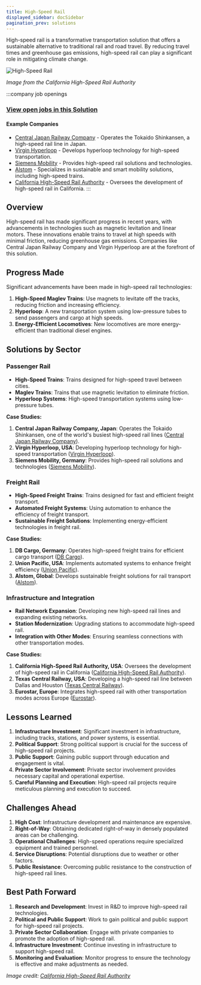 ```yaml
---
title: High-Speed Rail
displayed_sidebar: docSidebar
pagination_prev: solutions
---
```


High-speed rail is a transformative transportation solution that offers a sustainable alternative to traditional rail and road travel. By reducing travel times and greenhouse gas emissions, high-speed rail can play a significant role in mitigating climate change.

![High-Speed Rail](../static/img/high-speed-rail.jpg)

*Image from the California High-Speed Rail Authority*

:::company job openings
### [View open jobs in this Solution](https://climatebase.org/jobs?l=&q=&drawdown_solutions=High-Speed+Rail)
#### Example Companies
- [Central Japan Railway Company](https://global.jr-central.co.jp/) - Operates the Tokaido Shinkansen, a high-speed rail line in Japan.
- [Virgin Hyperloop](https://hyperloop-one.com/) - Develops hyperloop technology for high-speed transportation.
- [Siemens Mobility](https://www.mobility.siemens.com) - Provides high-speed rail solutions and technologies.
- [Alstom](https://www.alstom.com) - Specializes in sustainable and smart mobility solutions, including high-speed trains.
- [California High-Speed Rail Authority](https://www.hsr.ca.gov/) - Oversees the development of high-speed rail in California.
:::

## Overview

High-speed rail has made significant progress in recent years, with advancements in technologies such as magnetic levitation and linear motors. These innovations enable trains to travel at high speeds with minimal friction, reducing greenhouse gas emissions. Companies like Central Japan Railway Company and Virgin Hyperloop are at the forefront of this solution.

## Progress Made

Significant advancements have been made in high-speed rail technologies:

1. **High-Speed Maglev Trains**: Use magnets to levitate off the tracks, reducing friction and increasing efficiency.
2. **Hyperloop**: A new transportation system using low-pressure tubes to send passengers and cargo at high speeds.
3. **Energy-Efficient Locomotives**: New locomotives are more energy-efficient than traditional diesel engines.

## Solutions by Sector

### Passenger Rail
- **High-Speed Trains**: Trains designed for high-speed travel between cities.
- **Maglev Trains**: Trains that use magnetic levitation to eliminate friction.
- **Hyperloop Systems**: High-speed transportation systems using low-pressure tubes.

**Case Studies:**
1. **Central Japan Railway Company, Japan**: Operates the Tokaido Shinkansen, one of the world's busiest high-speed rail lines ([Central Japan Railway Company](https://global.jr-central.co.jp/)).
2. **Virgin Hyperloop, USA**: Developing hyperloop technology for high-speed transportation ([Virgin Hyperloop](https://hyperloop-one.com/)).
3. **Siemens Mobility, Germany**: Provides high-speed rail solutions and technologies ([Siemens Mobility](https://www.mobility.siemens.com)).

### Freight Rail
- **High-Speed Freight Trains**: Trains designed for fast and efficient freight transport.
- **Automated Freight Systems**: Using automation to enhance the efficiency of freight transport.
- **Sustainable Freight Solutions**: Implementing energy-efficient technologies in freight rail.

**Case Studies:**
1. **DB Cargo, Germany**: Operates high-speed freight trains for efficient cargo transport ([DB Cargo](https://www.dbcargo.com/)).
2. **Union Pacific, USA**: Implements automated systems to enhance freight efficiency ([Union Pacific](https://www.up.com/)).
3. **Alstom, Global**: Develops sustainable freight solutions for rail transport ([Alstom](https://www.alstom.com)).

### Infrastructure and Integration
- **Rail Network Expansion**: Developing new high-speed rail lines and expanding existing networks.
- **Station Modernization**: Upgrading stations to accommodate high-speed rail.
- **Integration with Other Modes**: Ensuring seamless connections with other transportation modes.

**Case Studies:**
1. **California High-Speed Rail Authority, USA**: Oversees the development of high-speed rail in California ([California High-Speed Rail Authority](https://www.hsr.ca.gov/)).
2. **Texas Central Railway, USA**: Developing a high-speed rail line between Dallas and Houston ([Texas Central Railway](https://www.texascentral.com/)).
3. **Eurostar, Europe**: Integrates high-speed rail with other transportation modes across Europe ([Eurostar](https://www.eurostar.com/)).

## Lessons Learned

1. **Infrastructure Investment**: Significant investment in infrastructure, including tracks, stations, and power systems, is essential.
2. **Political Support**: Strong political support is crucial for the success of high-speed rail projects.
3. **Public Support**: Gaining public support through education and engagement is vital.
4. **Private Sector Involvement**: Private sector involvement provides necessary capital and operational expertise.
5. **Careful Planning and Execution**: High-speed rail projects require meticulous planning and execution to succeed.

## Challenges Ahead

1. **High Cost**: Infrastructure development and maintenance are expensive.
2. **Right-of-Way**: Obtaining dedicated right-of-way in densely populated areas can be challenging.
3. **Operational Challenges**: High-speed operations require specialized equipment and trained personnel.
4. **Service Disruptions**: Potential disruptions due to weather or other factors.
5. **Public Resistance**: Overcoming public resistance to the construction of high-speed rail lines.

## Best Path Forward

1. **Research and Development**: Invest in R&D to improve high-speed rail technologies.
2. **Political and Public Support**: Work to gain political and public support for high-speed rail projects.
3. **Private Sector Collaboration**: Engage with private companies to promote the adoption of high-speed rail.
4. **Infrastructure Investment**: Continue investing in infrastructure to support high-speed rail.
5. **Monitoring and Evaluation**: Monitor progress to ensure the technology is effective and make adjustments as needed.

*Image credit: [California High-Speed Rail Authority](https://www.hsr.ca.gov/)*
